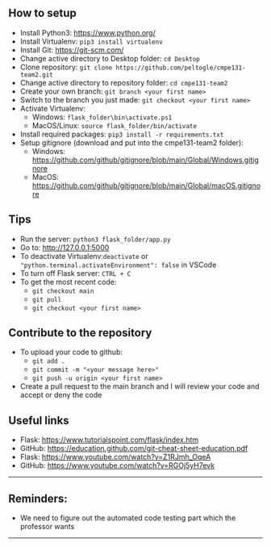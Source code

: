 ## How to setup

- Install Python3: https://www.python.org/
- Install Virtualenv: `pip3 install virtualenv`
- Install Git: https://git-scm.com/
- Change active directory to Desktop folder: `cd Desktop`
- Clone repository: `git clone https://github.com/peltogle/cmpe131-team2.git`
- Change active directory to repository folder: `cd cmpe131-team2`
- Create your own branch: `git branch <your first name>`
- Switch to the branch you just made: `git checkout <your first name>`
- Activate Virtualenv:
  - Windows: `flask_folder\bin\activate.ps1`
  - MacOS/Linux: `source flask_folder/bin/activate`
- Install required packages: `pip3 install -r requirements.txt`
- Setup gitignore (download and put into the cmpe131-team2 folder):
  - Windows: https://github.com/github/gitignore/blob/main/Global/Windows.gitignore
  - MacOS: https://github.com/github/gitignore/blob/main/Global/macOS.gitignore


## Tips
- Run the server: `python3 flask_folder/app.py`
- Go to: http://127.0.0.1:5000
- To deactivate Virtualenv:`deactivate` or `"python.terminal.activateEnvironment": false` in VSCode
- To turn off Flask server: `CTRL + C`
- To get the most recent code:
  - `git checkout main`
  - `git pull`
  - `git checkout <your first name>`

## Contribute to the repository
- To upload your code to github:
  - `git add .`
  - `git commit -m "<your message here>"`
  - `git push -u origin <your first name>`
- Create a pull request to the main branch and I will review your code and accept or deny the code


## Useful links
- Flask: https://www.tutorialspoint.com/flask/index.htm
- GitHub: https://education.github.com/git-cheat-sheet-education.pdf
- Flask: https://www.youtube.com/watch?v=Z1RJmh_OqeA
- GitHub: https://www.youtube.com/watch?v=RGOj5yH7evk

---

## Reminders:
- We need to figure out the automated code testing part which the professor wants

---